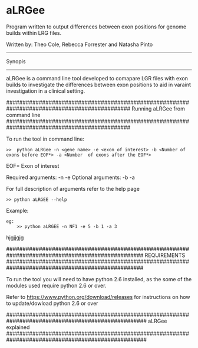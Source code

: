 # aLRGee 
Program written to output differences between exon positions for genome builds within LRG files.

Written by: Theo Cole, Rebecca Forrester and Natasha Pinto 
************
Synopis
************
aLRGee is a command line tool developed to comapare LGR files with exon builds to investigate the differences between exon positions to aid in varaint investigation in a clinical setting.

##############################################################################################
Running aLRGee from command line 
##############################################################################################

To run the tool in command line: 

	>>  python aLRGee -n <gene name> -e <exon of interest> -b <Number of exons before EOF*> -a <Number  of exons after the EOF*>

EOF= Exon of interest 

Required arguments: 
-n -e
Optional arguments:
-b -a 

For full description of arguments refer to the help page 

	>> python aLRGEE --help


Example:


	eg:
		>> python aLRGEE -n NF1 -e 5 -b 1 -a 3
hjgjjgjg

##################################################################################################
REQUIREMENTS
##################################################################################################

To run the tool you will need to have python 2.6 installed, as the some of the modules used require python 2.6 or over. 

Refer to https://www.python.org/download/releases for instructions on how to update/dowload python 2.6 or over 

###################################################################################################
aLRGee explained
###################################################################################################

